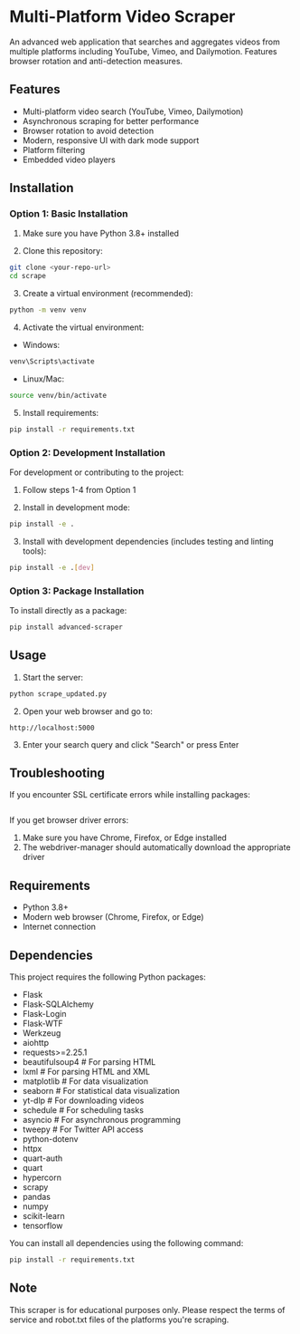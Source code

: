 # Multi-Platform Video Scraper

An advanced web application that searches and aggregates videos from multiple platforms including YouTube, Vimeo, and Dailymotion. Features browser rotation and anti-detection measures.

## Features

- Multi-platform video search (YouTube, Vimeo, Dailymotion)
- Asynchronous scraping for better performance
- Browser rotation to avoid detection
- Modern, responsive UI with dark mode support
- Platform filtering
- Embedded video players

## Installation

### Option 1: Basic Installation

1. Make sure you have Python 3.8+ installed

2. Clone this repository:
```bash
git clone <your-repo-url>
cd scrape
```

3. Create a virtual environment (recommended):
```bash
python -m venv venv
```

4. Activate the virtual environment:
- Windows:
```bash
venv\Scripts\activate
```
- Linux/Mac:
```bash
source venv/bin/activate
```

5. Install requirements:
```bash
pip install -r requirements.txt
```

### Option 2: Development Installation

For development or contributing to the project:

1. Follow steps 1-4 from Option 1

2. Install in development mode:
```bash
pip install -e .
```

3. Install with development dependencies (includes testing and linting tools):
```bash
pip install -e .[dev]
```

### Option 3: Package Installation

To install directly as a package:

```bash
pip install advanced-scraper
```

## Usage

1. Start the server:
```bash
python scrape_updated.py
```

2. Open your web browser and go to:
```
http://localhost:5000
```

3. Enter your search query and click "Search" or press Enter

## Troubleshooting

If you encounter SSL certificate errors while installing packages:
```bash

```

If you get browser driver errors:
1. Make sure you have Chrome, Firefox, or Edge installed
2. The webdriver-manager should automatically download the appropriate driver

## Requirements

- Python 3.8+
- Modern web browser (Chrome, Firefox, or Edge)
- Internet connection

## Dependencies

This project requires the following Python packages:

- Flask
- Flask-SQLAlchemy
- Flask-Login
- Flask-WTF
- Werkzeug
- aiohttp
- requests>=2.25.1
- beautifulsoup4  # For parsing HTML
- lxml  # For parsing HTML and XML
- matplotlib  # For data visualization
- seaborn  # For statistical data visualization
- yt-dlp  # For downloading videos
- schedule  # For scheduling tasks
- asyncio  # For asynchronous programming
- tweepy  # For Twitter API access
- python-dotenv
- httpx
- quart-auth
- quart
- hypercorn
- scrapy
- pandas
- numpy
- scikit-learn
- tensorflow

You can install all dependencies using the following command:

```bash
pip install -r requirements.txt
```

## Note

This scraper is for educational purposes only. Please respect the terms of service and robot.txt files of the platforms you're scraping.
